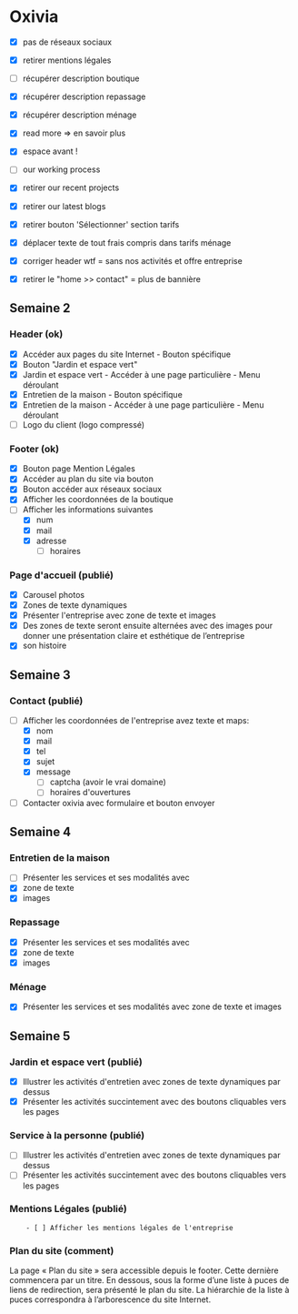 # Oxivia

- [x] pas de réseaux sociaux
- [x] retirer mentions légales
- [ ] récupérer description boutique
- [x] récupérer description repassage
- [x] récupérer description ménage
- [x] read more => en savoir plus
- [x] espace avant !
- [ ] our working process
- [x] retirer our recent projects
- [x] retirer our latest blogs
- [x] retirer bouton 'Sélectionner' section tarifs
- [x] déplacer texte de tout frais compris dans tarifs ménage
- [x] corriger header wtf = sans nos activités et offre entreprise
- [x] retirer le "home >> contact" = plus de bannière


## Semaine 2
### Header (ok)
- [x] Accéder aux pages du site Internet - Bouton spécifique
- [x] Bouton "Jardin et espace vert"
- [x] Jardin et espace vert - Accéder à une page particulière - Menu déroulant
- [x] Entretien de la maison - Bouton spécifique
- [x] Entretien de la maison - Accéder à une page particulière - Menu déroulant
- [ ] Logo du client (logo compressé)

### Footer (ok)
- [x] Bouton page Mention Légales
- [x] Accéder au plan du site via bouton
- [x] Bouton accéder aux réseaux sociaux
- [x] Afficher les coordonnées de la boutique
- [ ] Afficher les informations suivantes
	- [x] num
	- [x] mail
	- [x] adresse
		- [ ] horaires

### Page d'accueil (publié)
- [x] Carousel photos
- [x] Zones de texte dynamiques
- [x] Présenter l'entreprise avec zone de texte et images
- [x] Des zones de texte seront ensuite alternées avec des images pour donner une présentation claire et esthétique de l’entreprise 
- [x] son histoire

## Semaine 3
### Contact (publié)
- [ ] Afficher les coordonnées de l'entreprise avez texte et maps:
	- [x] nom
	- [x] mail
	- [x] tel
	- [x] sujet
	- [x] message
		- [ ] captcha (avoir le vrai domaine)
		- [ ] horaires d'ouvertures
- [ ] Contacter oxivia avec formulaire et bouton envoyer

## Semaine 4
### Entretien de la maison
- [ ] Présenter les services et ses modalités avec
- [x] zone de texte
- [x] images

### Repassage
- [x] Présenter les services et ses modalités avec
- [x] zone de texte 
- [x] images

### Ménage
- [x] Présenter les services et ses modalités avec zone de texte et images

## Semaine 5
### Jardin et espace vert (publié)
- [x] Illustrer les activités d'entretien avec zones de texte dynamiques par dessus
- [x] Présenter les activités succintement avec des boutons cliquables vers les pages

### Service à la personne (publié)
- [ ] Illustrer les activités d'entretien avec zones de texte dynamiques par dessus
- [ ] Présenter les activités succintement avec des boutons cliquables vers les pages

### Mentions Légales (publié)
		- [ ] Afficher les mentions légales de l'entreprise

### Plan du site (comment)
La page « Plan du site » sera accessible depuis le footer. Cette dernière commencera par un titre. En dessous, sous la forme d’une liste à puces de liens de redirection, sera présenté le plan du site. La hiérarchie de la liste à puces correspondra à l’arborescence du site Internet.

